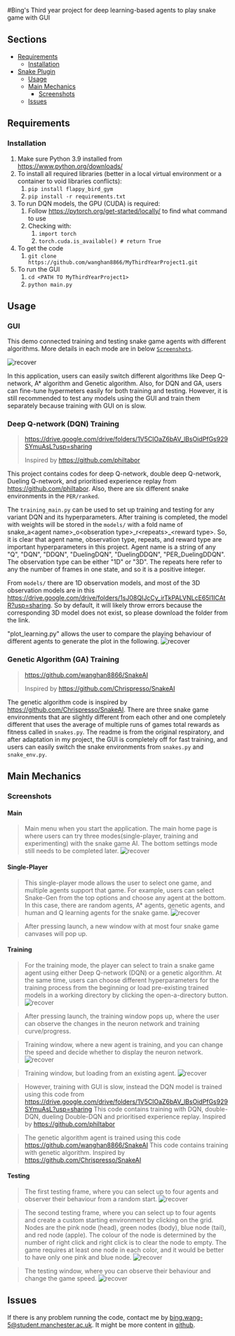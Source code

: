 #Bing's Third year project for deep learning-based agents to play snake game with GUI

## Sections
- [Requirements](#requirements)
  - [Installation](#installation)
- [Snake Plugin](#snake-game-plugin)
    - [Usage](#usage)
    - [Main Mechanics](#main-mechanics)
        - [Screenshots](#screenshots)
    - [Issues](#issues)

## Requirements
### Installation
1. Make sure Python 3.9 installed from https://www.python.org/downloads/
2. To install all required libraries (better in a local virtual environment or a container to void libraries conflicts):
    1. ```pip install flappy_bird_gym```
    2. ```pip install -r requirements.txt```
3. To run DQN models, the GPU (CUDA) is required:
    1. Follow https://pytorch.org/get-started/locally/ to find what command to use 
    2. Checking with:
       1. ```import torch```
       2. ```torch.cuda.is_available() # return True ```
4. To get the code
    1. ```git clone https://github.com/wanghan8866/MyThirdYearProject1.git```
5. To run the GUI
    1. ```cd <PATH TO MyThirdYearProject1>```
    2. ```python main.py ```

## Usage
### GUI

This demo connected training and testing snake game agents with different algorithms. More details in each mode are in below [`Screenshots`](#screenshots). 

![recover](./thrid/third_year_design.png)

In this application, users can easily switch different algorithms like Deep Q-network, A* algorithm and Genetic algorithm. Also, for DQN and GA, users can fine-tune hypermeters easily for both training and testing. 
However, it is still recommended to test any models using the GUI and train them separately because training with GUI on is slow. 


### Deep Q-network (DQN) Training
> https://drive.google.com/drive/folders/1V5ClOaZ6bAV_lBsOidPfGs929SYmuAsL?usp=sharing
>
> Inspired by https://github.com/philtabor

This project contains codes for deep Q-network, double deep Q-network, Dueling Q-network, and prioritised experience replay from https://github.com/philtabor. Also, there are six different snake environments in the `PER/ranked`. 

The `training_main.py` can be used to set up training and testing for any variant DQN and its hyperparameters. After training is completed, the model with weights will be stored in the `models/` with a fold name of snake\_a\<agent name\>\_o\<obseration type\>\_r\<repeats\>\_\<reward type\>.
So, it is clear that agent name, observation type, repeats, and reward type are important hyperparameters in this project. Agent name is a string of any "Q", "DQN", "DDQN", "DuelingDQN", "DuelingDDQN", "PER_DuelingDDQN". The observation type can be either "1D" or "3D". The repeats here refer to any the number of frames in one state, and so it is a positive integer. 

From `models/` there are 1D observation models, and most of the 3D observation models are in this https://drive.google.com/drive/folders/1sJ08QIJcCy_irTkPALVNLcE65l1ICAtR?usp=sharing. So by default, it will likely throw errors because the corresponding 3D model does not exist, so please download the folder from the link. 

"plot_learning.py" allows the user to compare the playing behaviour of different agents to generate the plot in the following. 
![recover](./thrid/testing1.png)

### Genetic Algorithm (GA) Training
> https://github.com/wanghan8866/SnakeAI
> 
> Inspired by https://github.com/Chrispresso/SnakeAI

The genetic algorithm code is inspired by https://github.com/Chrispresso/SnakeAI. There are three snake game environments that are slightly different from each other and one completely different that uses the average of multiple runs of games total rewards as fitness called in `snakes.py`. The readme is from the original respiratory, and after adaptation in my project, the GUI is completely off for fast training, and users can easily switch the snake environments from `snakes.py` and `snake_env.py`. 

## Main Mechanics

### Screenshots

#### Main


> Main menu when you start the application.
> The main home page is where users can try three modes(single-player, training and experimenting) with the snake game AI. The bottom settings mode still needs to be completed later. 
![recover](./thrid/main.png)

#### Single-Player
> This single-player mode allows the user to select one game, and multiple agents support that game. 
For example, users can select Snake-Gen from the top options and choose any agent at the bottom. In this case, there are random agents, A* agents, genetic agents, and human and Q learning agents for the snake game.
![recover](./thrid/single-player.png)

>After pressing launch, a new window with at most four snake game canvases will pop up. 

#### Training


> For the training mode,  the player can select to train a snake game agent using either Deep Q-network (DQN) or a genetic algorithm. At the same time, users can choose different hyperparameters for the training process from the beginning or load pre-existing trained models in a working directory by clicking the open-a-directory button.
![recover](./thrid/training.png)

> After pressing launch, the training window pops up, where the user can observe the changes in the neuron network and training curve/progress.

> Training window, where a new agent is training, and you can change the speed and decide whether to display the neuron network.
![recover](./thrid/training2.png)

> Training window, but loading from an existing agent.
![recover](./thrid/training3.png)
 
> However, training with GUI is slow, instead the DQN model is trained using this code from
> https://drive.google.com/drive/folders/1V5ClOaZ6bAV_lBsOidPfGs929SYmuAsL?usp=sharing
> This code contains training with DQN, double-DQN, dueling Double-DQN and prioritised experience replay.
> Inspired by https://github.com/philtabor

> The genetic algorithm agent is trained using this code 
> https://github.com/wanghan8866/SnakeAI
> This code contains training with genetic algorithm.
> Inspired by https://github.com/Chrispresso/SnakeAI

#### Testing

> The first testing frame, where you can select up to four agents and observer their behaviour from a random start.
![recover](./thrid/single-player.png)

> The second testing frame, where you can select up to four agents and create a custom starting environment by clicking on the grid.
> Nodes are the pink node (head), green nodes (body), blue node (tail), and red node (apple).
> The colour of the node is determined by the number of right click and right click is to clear the node to empty.
> The game requires at least one node in each color, and it would be better to have only one pink and blue node. 
![recover](./thrid/test.png)

> The  testing window, where you can observe their behaviour and change the game speed.
![recover](./thrid/test2.png)


## Issues
If there is any problem running the code, contact me by bing.wang-5@student.manchester.ac.uk.
It might be more content in [github].

[discord]: https://discord.com/channels/874340350062362681/874340350062362684
[github]: https://github.com/wanghan8866/MyThirdYearProject1/new/master
